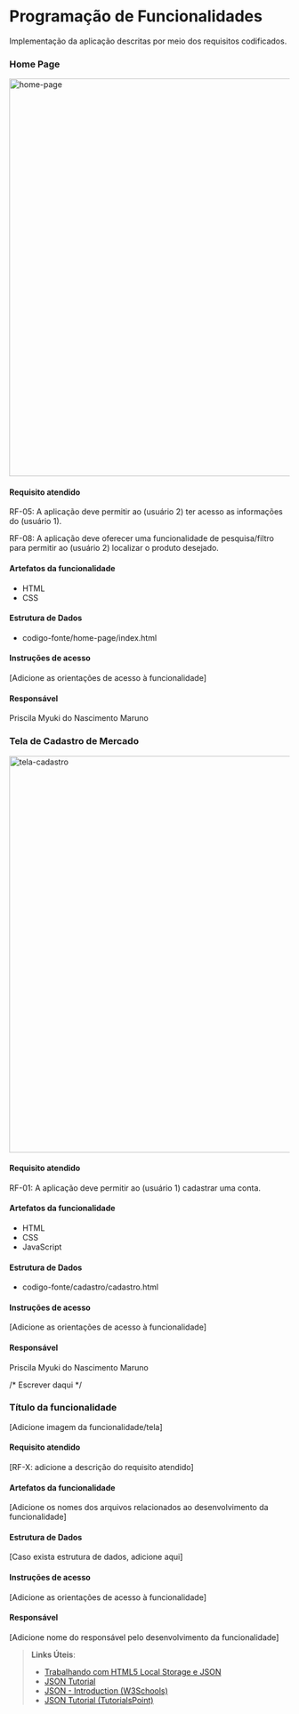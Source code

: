 # Programação de Funcionalidades

Implementação da aplicação descritas por meio dos requisitos codificados. 

### Home Page

<img width="715" alt="home-page" src="https://github.com/ICEI-PUC-Minas-PMV-ADS/pmv-ads-2023-2-e1-proj-web-t14-pmv-ads-2023-2-e1-ProjCatalogoMercado/assets/145761508/60dba721-68ed-49c6-8a57-eccda62b5fa2">

#### Requisito atendido

RF-05: A aplicação deve permitir ao (usuário 2) ter acesso as informações do (usuário 1).

RF-08: A aplicação deve oferecer uma funcionalidade de pesquisa/filtro para permitir ao (usuário 2) localizar o produto desejado.

#### Artefatos da funcionalidade

- HTML
- CSS

#### Estrutura de Dados

- codigo-fonte/home-page/index.html

#### Instruções de acesso

[Adicione as orientações de acesso à funcionalidade]

#### Responsável

Priscila Myuki do Nascimento Maruno

### Tela de Cadastro de Mercado

<img width="713" alt="tela-cadastro" src="https://github.com/ICEI-PUC-Minas-PMV-ADS/pmv-ads-2023-2-e1-proj-web-t14-pmv-ads-2023-2-e1-ProjCatalogoMercado/assets/145761508/7295162d-ecf3-4048-ad6a-bdaa2bfe3010">

#### Requisito atendido

RF-01: A aplicação deve permitir ao (usuário 1) cadastrar uma conta.

#### Artefatos da funcionalidade

- HTML
- CSS
- JavaScript

#### Estrutura de Dados

- codigo-fonte/cadastro/cadastro.html

#### Instruções de acesso

[Adicione as orientações de acesso à funcionalidade]

#### Responsável

Priscila Myuki do Nascimento Maruno

/* Escrever daqui */ 
### Título da funcionalidade

[Adicione imagem da funcionalidade/tela]


#### Requisito atendido

[RF-X: adicione a descrição do requisito atendido]


#### Artefatos da funcionalidade

[Adicione os nomes dos arquivos relacionados ao desenvolvimento da funcionalidade]


#### Estrutura de Dados

[Caso exista estrutura de dados, adicione aqui]


#### Instruções de acesso

[Adicione as orientações de acesso à funcionalidade]


#### Responsável

[Adicione nome do responsável pelo desenvolvimento da funcionalidade]

> **Links Úteis**:
> - [Trabalhando com HTML5 Local Storage e JSON](https://www.devmedia.com.br/trabalhando-com-html5-local-storage-e-json/29045)
> - [JSON Tutorial](https://www.w3resource.com/JSON)
> - [JSON - Introduction (W3Schools)](https://www.w3schools.com/js/js_json_intro.asp)
> - [JSON Tutorial (TutorialsPoint)](https://www.tutorialspoint.com/json/index.htm)

